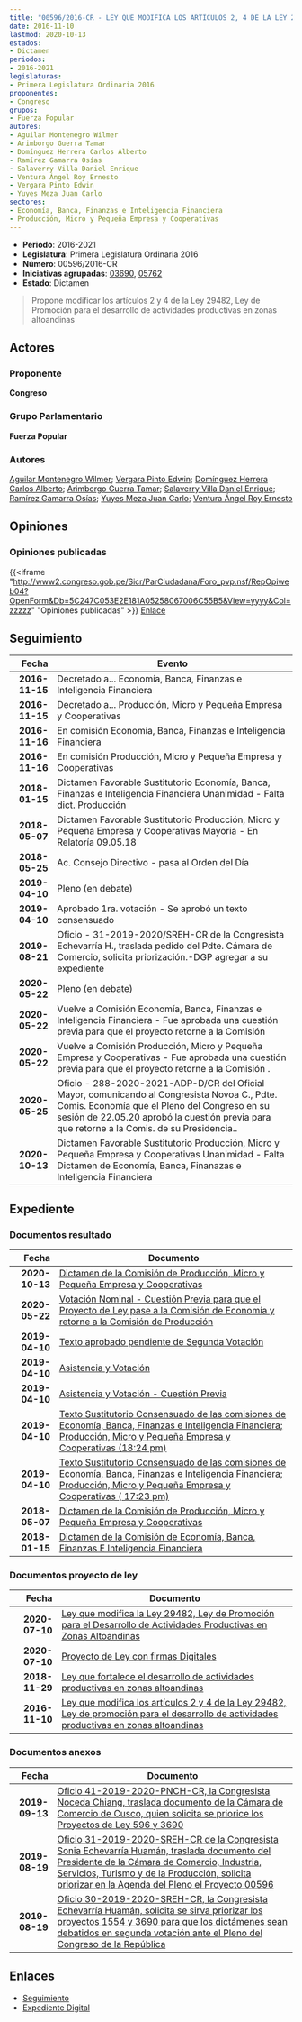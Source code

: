 ```yaml
---
title: "00596/2016-CR - LEY QUE MODIFICA LOS ARTÍCULOS 2, 4 DE LA LEY 29482, LEY DE PROMOCIÓN PARA EL DESARROLLO DE ACTIVIDADES PRODUCTIVAS EN ZONAS ALTOANDINAS"
date: 2016-11-10
lastmod: 2020-10-13
estados:
- Dictamen
periodos:
- 2016-2021
legislaturas:
- Primera Legislatura Ordinaria 2016
proponentes:
- Congreso
grupos:
- Fuerza Popular
autores:
- Aguilar Montenegro Wilmer
- Arimborgo Guerra Tamar
- Domínguez Herrera Carlos Alberto
- Ramírez Gamarra Osías
- Salaverry Villa Daniel Enrique
- Ventura Ángel Roy Ernesto
- Vergara Pinto Edwin
- Yuyes Meza Juan Carlo
sectores:
- Economía, Banca, Finanzas e Inteligencia Financiera
- Producción, Micro y Pequeña Empresa y Cooperativas
---
```

- **Periodo**: 2016-2021
- **Legislatura**: Primera Legislatura Ordinaria 2016
- **Número**: 00596/2016-CR
- **Iniciativas agrupadas**: [03690](../../03600/03690), [05762](../../05700/05762)
- **Estado**: Dictamen

> Propone modificar los artículos 2 y 4 de la Ley 29482, Ley de Promoción para el desarrollo de actividades productivas en zonas altoandinas


## Actores

### Proponente

**Congreso**

### Grupo Parlamentario

**Fuerza Popular**

### Autores

[Aguilar Montenegro Wilmer](mailto:mailto:waguilar@congreso.gob.pe); [Vergara Pinto Edwin](mailto:mailto:evergara@congreso.gob.pe); [Domínguez Herrera Carlos Alberto](mailto:mailto:cdominguez@congreso.gob.pe); [Arimborgo Guerra Tamar](mailto:mailto:tarimborgo@congreso.gob.pe); [Salaverry Villa Daniel Enrique](mailto:mailto:dsalaverry@congreso.gob.pe); [Ramírez Gamarra Osías](mailto:mailto:oramirez@congreso.gob.pe); [Yuyes Meza Juan Carlo](mailto:mailto:jyuyes@congreso.gob.pe); [Ventura Ángel Roy Ernesto](mailto:mailto:rventura@congreso.gob.pe)

## Opiniones

### Opiniones publicadas

{{<iframe "http://www2.congreso.gob.pe/Sicr/ParCiudadana/Foro_pvp.nsf/RepOpiweb04?OpenForm&Db=5C247C053E2E181A05258067006C55B5&View=yyyy&Col=zzzzz" "Opiniones publicadas" >}}
[Enlace](http://www2.congreso.gob.pe/Sicr/ParCiudadana/Foro_pvp.nsf/RepOpiweb04?OpenForm&Db=5C247C053E2E181A05258067006C55B5&View=yyyy&Col=zzzzz)


## Seguimiento

| Fecha | Evento |
|------:|--------|
| **2016-11-15** | Decretado a... Economía, Banca, Finanzas e Inteligencia Financiera |
| **2016-11-15** | Decretado a... Producción, Micro y Pequeña Empresa y Cooperativas |
| **2016-11-16** | En comisión Economía, Banca, Finanzas e Inteligencia Financiera |
| **2016-11-16** | En comisión Producción, Micro y Pequeña Empresa y Cooperativas |
| **2018-01-15** | Dictamen Favorable Sustitutorio Economía, Banca, Finanzas e Inteligencia Financiera Unanimidad - Falta dict. Producción |
| **2018-05-07** | Dictamen Favorable Sustitutorio Producción, Micro y Pequeña Empresa y Cooperativas Mayoria - En Relatoría 09.05.18 |
| **2018-05-25** | Ac. Consejo Directivo - pasa al Orden del Día |
| **2019-04-10** | Pleno (en debate) |
| **2019-04-10** | Aprobado 1ra. votación - Se aprobó un texto consensuado |
| **2019-08-21** | Oficio - 31-2019-2020/SREH-CR de la Congresista Echevarría H., traslada pedido del Pdte. Cámara de Comercio, solicita priorización.-DGP agregar a su expediente |
| **2020-05-22** | Pleno (en debate) |
| **2020-05-22** | Vuelve a Comisión Economía, Banca, Finanzas e Inteligencia Financiera - Fue aprobada una cuestión previa para que el proyecto retorne a la Comisión |
| **2020-05-22** | Vuelve a Comisión Producción, Micro y Pequeña Empresa y Cooperativas - Fue aprobada una cuestión previa para que el proyecto retorne a la Comisión . |
| **2020-05-25** | Oficio - 288-2020-2021-ADP-D/CR del Oficial Mayor, comunicando al Congresista Novoa C., Pdte. Comis. Economía que el Pleno del Congreso en su sesión de 22.05.20 aprobó la cuestión previa para que retorne a la Comis. de su Presidencia.. |
| **2020-10-13** | Dictamen Favorable Sustitutorio Producción, Micro y Pequeña Empresa y Cooperativas Unanimidad - Falta Dictamen de Economía, Banca, Finanazas e Inteligencia Financiera |

## Expediente

### Documentos resultado

| Fecha | Documento |
|------:|-----------|
| **2020-10-13** | [Dictamen de la Comisión de Producción, Micro y Pequeña Empresa y Cooperativas](https://leyes.congreso.gob.pe/Documentos/2016_2021/Dictamenes/Proyectos_de_Ley/00596DC18MAY-20201013.pdf) |
| **2020-05-22** | [Votación Nominal - Cuestión Previa para que el Proyecto de Ley pase a la Comisión de Economía y retorne a la Comisión de Producción](http://www.leyes.congreso.gob.pe/Documentos/2016_2021/Asistencia_y_Votacion/Proyectos_de_Ley/AVCP00596-20200522.pdf) |
| **2019-04-10** | [Texto aprobado pendiente de Segunda Votación](http://www.leyes.congreso.gob.pe/Documentos/2016_2021/Texto_Aprobado_Pendiente_de_Segunda_Votacion/TAPSV00596_20190410.pdf) |
| **2019-04-10** | [Asistencia y Votación](http://www.leyes.congreso.gob.pe/Documentos/2016_2021/Asistencia_y_Votacion/Proyectos_de_Ley/AV0059620190410.pdf) |
| **2019-04-10** | [Asistencia y Votación - Cuestión Previa](http://www.leyes.congreso.gob.pe/Documentos/2016_2021/Asistencia_y_Votacion/Proyectos_de_Ley/AVCP0059620190410.pdf) |
| **2019-04-10** | [Texto Sustitutorio Consensuado de las comisiones de Economía, Banca, Finanzas e Inteligencia Financiera; Producción, Micro y Pequeña Empresa y Cooperativas (18:24 pm)](http://www.leyes.congreso.gob.pe/Documentos/2016_2021/Texto_Sustitutorio/Consensuado/TSC0059620190410.pdf) |
| **2019-04-10** | [Texto Sustitutorio Consensuado de las comisiones de Economía, Banca, Finanzas e Inteligencia Financiera; Producción, Micro y Pequeña Empresa y Cooperativas ( 17:23 pm)](http://www.leyes.congreso.gob.pe/Documentos/2016_2021/Texto_Sustitutorio/Consensuado/TSC0059620190410..pdf) |
| **2018-05-07** | [Dictamen de la Comisión de Producción, Micro y Pequeña Empresa y Cooperativas](http://www.leyes.congreso.gob.pe/Documentos/2016_2021/Dictamenes/Proyectos_de_Ley/00596DC18MAY20180507.pdf) |
| **2018-01-15** | [Dictamen de la Comisión de Economía, Banca, Finanzas E Inteligencia Financiera](http://www.leyes.congreso.gob.pe/Documentos/2016_2021/Dictamenes/Proyectos_de_Ley/00596DC09MAY20180115.pdf) |

### Documentos proyecto de ley

| Fecha | Documento |
|------:|-----------|
| **2020-07-10** | [Ley que modifica la Ley 29482, Ley de Promoción para el Desarrollo de Actividades Productivas en Zonas Altoandinas](http://www.leyes.congreso.gob.pe/Documentos/2016_2021/Proyectos_de_Ley_y_de_Resoluciones_Legislativas/PL05752-20200710.pdf) |
| **2020-07-10** | [Proyecto de Ley con firmas Digitales](http://www.leyes.congreso.gob.pe/Documentos/2016_2021/Proyectos_de_Ley_y_de_Resoluciones_Legislativas/Proyectos_Firmas_digitales/PL05752.pdf) |
| **2018-11-29** | [Ley que fortalece el desarrollo de actividades productivas en zonas altoandinas](http://www.leyes.congreso.gob.pe/Documentos/2016_2021/Proyectos_de_Ley_y_de_Resoluciones_Legislativas/PL0369020181129..pdf) |
| **2016-11-10** | [Ley que modifica los artículos 2 y 4 de la Ley 29482, Ley de promoción para el desarrollo de actividades productivas en zonas altoandinas](http://www.leyes.congreso.gob.pe/Documentos/2016_2021/Proyectos_de_Ley_y_de_Resoluciones_Legislativas/PL0059620161110.pdf) |

### Documentos anexos

| Fecha | Documento |
|------:|-----------|
| **2019-09-13** | [Oficio 41-2019-2020-PNCH-CR, la Congresista Noceda Chiang, traslada documento de la Cámara de Comercio de Cusco, quien solicita se priorice los Proyectos de Ley 596 y 3690](http://www.leyes.congreso.gob.pe/Documentos/2016_2021/Oficios/Congresistas/OFICIO-41-2019-2020-PNCH-CR.pdf) |
| **2019-08-19** | [Oficio 31-2019-2020-SREH-CR de la Congresista Sonia Echevarría Huamán, traslada documento del Presidente de la Cámara de Comercio, Industria, Servicios, Turismo y de la Producción, solicita priorizar en la Agenda del Pleno el Proyecto 00596](http://www.leyes.congreso.gob.pe/Documentos/2016_2021/Oficios/Congresistas/OFICIO-31-2019-2020-SREH-CR.pdf) |
| **2019-08-19** | [Oficio 30-2019-2020-SREH-CR, la Congresista Echevarría Huamán, solicita se sirva priorizar los proyectos 1554 y 3690 para que los dictámenes sean debatidos en segunda votación ante el Pleno del Congreso de la República](http://www.leyes.congreso.gob.pe/Documentos/2016_2021/Oficios/Congresistas/OFICIO-30-2019-2020-SREH-CR.pdf) |

## Enlaces

- [Seguimiento](http://www2.congreso.gob.pe/Sicr/TraDocEstProc/CLProLey2016.nsf/f7fff46988ca05b1052578e100829cc7/27bdbf80ce9f920b052580670066db27?OpenDocument)
- [Expediente Digital](http://www2.congreso.gob.pe/Sicr/TraDocEstProc/Expvirt_2011.nsf/visbusqptramdoc1621/00596?opendocument)


